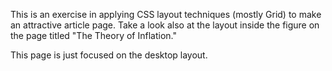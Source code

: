 This is an exercise in applying CSS layout techniques (mostly Grid) to make an attractive article page. Take a look also at the layout inside the figure on the page titled "The Theory of Inflation."

This page is just focused on the desktop layout.
